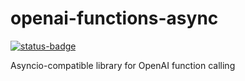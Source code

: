 # openai-functions-async

[![status-badge](https://woodpecker.dev.nachert.art/api/badges/2/status.svg)](https://woodpecker.dev.nachert.art/repos/2)

Asyncio-compatible library for OpenAI function calling
